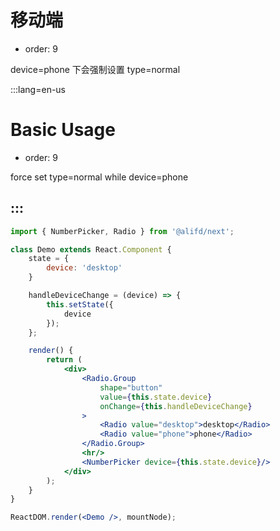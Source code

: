 # 移动端

- order: 9

device=phone 下会强制设置 type=normal

:::lang=en-us
# Basic Usage

- order: 9

force set type=normal while device=phone

:::
---

````jsx
import { NumberPicker, Radio } from '@alifd/next';

class Demo extends React.Component {
    state = {
        device: 'desktop'
    }

    handleDeviceChange = (device) => {
        this.setState({
            device
        });
    };

    render() {
        return (
            <div>
                <Radio.Group
                    shape="button"
                    value={this.state.device}
                    onChange={this.handleDeviceChange}
                >
                    <Radio value="desktop">desktop</Radio>
                    <Radio value="phone">phone</Radio>
                </Radio.Group>
                <hr/>
                <NumberPicker device={this.state.device}/>
            </div>
        );
    }
}

ReactDOM.render(<Demo />, mountNode);
````
